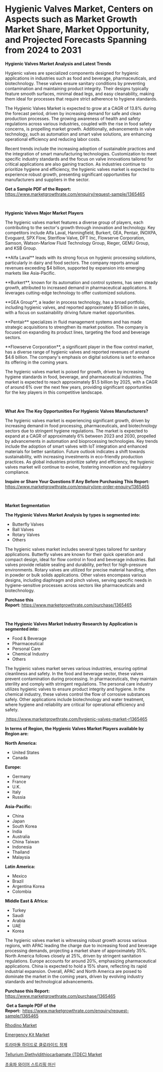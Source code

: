<p><h1>Hygienic Valves Market, Centers on Aspects such as Market Growth Market Share, Market Opportunity, and Projected Forecasts Spanning from 2024 to 2031</h1></p><p><strong>Hygienic Valves Market Analysis and Latest Trends</strong></p>
<p><p>Hygienic valves are specialized components designed for hygienic applications in industries such as food and beverage, pharmaceuticals, and biotechnology. These valves ensure sanitary conditions by preventing contamination and maintaining product integrity. Their designs typically feature smooth surfaces, minimal dead legs, and easy cleanability, making them ideal for processes that require strict adherence to hygiene standards.</p><p>The Hygienic Valves Market is expected to grow at a CAGR of 13.8% during the forecast period, driven by increasing demand for safe and clean production processes. The growing awareness of health and safety regulations across various industries, coupled with the rise in food safety concerns, is propelling market growth. Additionally, advancements in valve technology, such as automation and smart valve solutions, are enhancing operational efficiency and reducing labor costs.</p><p>Recent trends include the increasing adoption of sustainable practices and the integration of smart manufacturing technologies. Customization to meet specific industry standards and the focus on valve innovations tailored for critical applications are also gaining traction. As industries continue to prioritize hygiene and efficiency, the hygienic valves market is expected to experience robust growth, presenting significant opportunities for manufacturers and suppliers in the sector.</p></p>
<p><strong>Get a Sample PDF of the Report:&nbsp;</strong> <a href="https://www.marketgrowthrate.com/enquiry/request-sample/1365465">https://www.marketgrowthrate.com/enquiry/request-sample/1365465</a></p>
<p>&nbsp;</p>
<p><strong>Hygienic Valves Major Market Players</strong></p>
<p><p>The hygienic valves market features a diverse group of players, each contributing to the sector's growth through innovation and technology. Key competitors include Alfa Laval, Hanningfield, Burkert, GEA, Pentair, INOXPA, Evoguard, SPX Flow, Steriflow Valve, DFT Inc, Flowserve Corporation, Samson, Watson-Marlow Fluid Technology Group, Rieger, GEMU Group, and KSB Group.</p><p>**Alfa Laval** leads with its strong focus on hygienic processing solutions, particularly in dairy and food sectors. The company reports annual revenues exceeding $4 billion, supported by expansion into emerging markets like Asia-Pacific.</p><p>**Burkert**, known for its automation and control systems, has seen steady growth, attributed to increased demand in pharmaceutical applications. It leverages cutting-edge technology to offer customized solutions.</p><p>**GEA Group**, a leader in process technology, has a broad portfolio, including hygienic valves, and reported approximately $5 billion in sales, with a focus on sustainability driving future market opportunities.</p><p>**Pentair** specializes in fluid management systems and has made strategic acquisitions to strengthen its market position. The company is focused on expanding its product lines, targeting the food and beverage sectors.</p><p>**Flowserve Corporation**, a significant player in the flow control market, has a diverse range of hygienic valves and reported revenues of around $4.6 billion. The company's emphasis on digital solutions is set to enhance its offering in the coming years.</p><p>The hygienic valves market is poised for growth, driven by increasing hygiene standards in food, beverage, and pharmaceutical industries. The market is expected to reach approximately $1.5 billion by 2025, with a CAGR of around 6% over the next few years, providing significant opportunities for the key players in this competitive landscape.</p></p>
<p>&nbsp;</p>
<p><strong>What Are The Key Opportunities For Hygienic Valves Manufacturers?</strong></p>
<p><p>The hygienic valves market is experiencing significant growth, driven by increasing demand in food processing, pharmaceuticals, and biotechnology sectors due to stringent hygiene regulations. The market is expected to expand at a CAGR of approximately 6% between 2023 and 2030, propelled by advancements in automation and bioprocessing technologies. Key trends include the adoption of smart valves with IoT integration and enhanced materials for better sanitation. Future outlook indicates a shift towards sustainability, with increasing investments in eco-friendly production practices. As global industries prioritize safety and efficiency, the hygienic valves market will continue to evolve, fostering innovation and regulatory compliance.</p></p>
<p><strong>Inquire or Share Your Questions If Any Before Purchasing This Report:</strong> <a href="https://www.marketgrowthrate.com/enquiry/pre-order-enquiry/1365465">https://www.marketgrowthrate.com/enquiry/pre-order-enquiry/1365465</a></p>
<p>&nbsp;</p>
<p><strong>Market Segmentation</strong></p>
<p><strong>The Hygienic Valves Market Analysis by types is segmented into:</strong></p>
<p><ul><li>Butterfly Valves</li><li>Ball Valves</li><li>Rotary Valves</li><li>Others</li></ul></p>
<p><p>The hygienic valves market includes several types tailored for sanitary applications. Butterfly valves are known for their quick operation and compact design, ideal for flow control in food and beverage industries. Ball valves provide reliable sealing and durability, perfect for high-pressure environments. Rotary valves are utilized for precise material handling, often in powder or bulk solids applications. Other valves encompass various designs, including diaphragm and pinch valves, serving specific needs in hygiene-sensitive processes across sectors like pharmaceuticals and biotechnology.</p></p>
<p><strong>Purchase this Report:&nbsp;</strong><a href="https://www.marketgrowthrate.com/purchase/1365465">https://www.marketgrowthrate.com/purchase/1365465</a></p>
<p>&nbsp;</p>
<p><strong>The Hygienic Valves Market Industry Research by Application is segmented into:</strong></p>
<p><ul><li>Food & Beverage</li><li>Pharmaceutical</li><li>Personal Care</li><li>Chemical Industry</li><li>Others</li></ul></p>
<p><p>The hygienic valves market serves various industries, ensuring optimal cleanliness and safety. In the food and beverage sector, these valves prevent contamination during processing. In pharmaceuticals, they maintain sterility and comply with stringent regulations. The personal care industry utilizes hygienic valves to ensure product integrity and hygiene. In the chemical industry, these valves control the flow of corrosive substances safely. Other applications include biotechnology and water treatment, where hygiene and reliability are critical for operational efficiency and safety.</p></p>
<p><a href="https://www.marketgrowthrate.com/hygienic-valves-market-r1365465">&nbsp;https://www.marketgrowthrate.com/hygienic-valves-market-r1365465</a></p>
<p><strong>In terms of Region, the Hygienic Valves Market Players available by Region are:</strong></p>
<p>
    <p> <strong> North America: </strong>
        <ul>
            <li>United States</li>
            <li>Canada</li>
        </ul>
        </p> 
    <p> <strong> Europe: </strong>
        <ul>
            <li>Germany</li>
            <li>France</li>
            <li>U.K.</li>
            <li>Italy</li>
            <li>Russia</li>
        </ul>
        </p> 
    <p> <strong> Asia-Pacific: </strong>
        <ul>
            <li>China</li>
            <li>Japan</li>
            <li>South Korea</li>
            <li>India</li>
            <li>Australia</li>
            <li>China Taiwan</li>
            <li>Indonesia</li>
            <li>Thailand</li>
            <li>Malaysia</li>
        </ul>
        </p> 
    <p> <strong> Latin America: </strong>
        <ul>
            <li>Mexico</li>
            <li>Brazil</li>
            <li>Argentina Korea</li>
            <li>Colombia</li>
        </ul>
        </p> 
    <p> <strong> Middle East & Africa: </strong>
        <ul>
            <li>Turkey</li>
            <li>Saudi</li>
            <li>Arabia</li>
            <li>UAE</li>
            <li>Korea</li>
        </ul>
    </p>
    </p>
<p><p>The hygienic valves market is witnessing robust growth across various regions, with APAC leading the charge due to increasing food and beverage processing demands, projecting a market share of approximately 35%. North America follows closely at 25%, driven by stringent sanitation regulations. Europe accounts for around 20%, emphasizing pharmaceutical applications. China is expected to hold a 15% share, reflecting its rapid industrial expansion. Overall, APAC and North America are poised to dominate the market in the coming years, driven by evolving industry standards and technological advancements.</p></p>
<p><strong>Purchase this Report: </strong><a href="https://www.marketgrowthrate.com/purchase/1365465">https://www.marketgrowthrate.com/purchase/1365465</a></p>
<p>&nbsp;<strong>Get a Sample PDF of the Report:&nbsp;&nbsp;</strong><a href="https://www.marketgrowthrate.com/enquiry/request-sample/1365465">https://www.marketgrowthrate.com/enquiry/request-sample/1365465</a></p>
<p><strong></strong></p>
<p><p><a href="https://issuu.com/reportprime-2/docs/rhodino-market-size-2030.pptx_921352e2b60662">Rhodino Market</a></p><p><a href="https://www.linkedin.com/pulse/emergency-kit-market-analysis-report-global-insights-6nqxe?trackingId=UrVlGDt3TEmB3%2BAbgmw9wg%3D%3D">Emergency Kit Market</a></p><p><a href="https://medium.com/@kelvinfeenrey98677/%ED%8A%B8%EB%9D%BC%EB%A7%88%EB%8F%8C-%ED%9E%88%EB%93%9C%EB%A1%9C%ED%81%B4%EB%A1%9C%EB%9D%BC%EC%9D%B4%EB%93%9C-%EC%A0%95%EC%A0%9C-%EC%8B%9C%EC%9E%A5-%EC%A1%B0%EC%82%AC-%EB%B3%B4%EA%B3%A0%EC%84%9C%EC%97%90%EB%8A%94-2024%EB%85%84%EB%B6%80%ED%84%B0-2031%EB%85%84%EA%B9%8C%EC%A7%80-%EC%97%B0%ED%8F%89%EA%B7%A0-%EC%84%B1%EC%9E%A5%EB%A5%A0-cagr-10-8-%EB%A1%9C-1b130caf5360?postPublishedType=repub">트라마돌 하이드로 클로라이드 정제</a></p><p><a href="https://issuu.com/reportprime-2/docs/tellurium-diethyldithiocarbamate-td_426777f3218187">Tellurium Diethyldithiocarbamate (TDEC) Market</a></p><p><a href="https://medium.com/@kelvinfeenrey98677/%EA%B8%80%EB%A1%9C%EB%B2%8C-%EC%B4%88%EC%9D%8C%ED%8C%8C-%EC%99%80%EC%9D%B4%EC%96%B4-%EC%8A%A4%ED%8A%B8%EB%A6%AC%ED%95%91-%EA%B8%B0%EA%B3%84-%EC%82%B0%EC%97%85-%EB%B6%84%EC%84%9D-%EB%B3%B4%EA%B3%A0%EC%84%9C-%EC%B4%88%EC%9D%8C%ED%8C%8C-%EC%99%80%EC%9D%B4%EC%96%B4-%EC%8A%A4%ED%8A%B8%EB%A6%AC%ED%95%91-%EA%B8%B0%EA%B3%84-%EC%8B%9C%EC%9E%A5-%EA%B7%9C%EB%AA%A8-%EC%A0%90%EC%9C%A0%EC%9C%A8-%EB%B0%8F-%EC%9C%A0%ED%98%95-10mm-%EB%AF%B8%EB%A7%8C-10mm-20mm-20mm-%EC%9D%B4%EC%83%81-%EC%9D%91%EC%9A%A9-d2ebdc2801dc?postPublishedType=repub">초음파 와이어 스트리핑 머신</a></p></p>